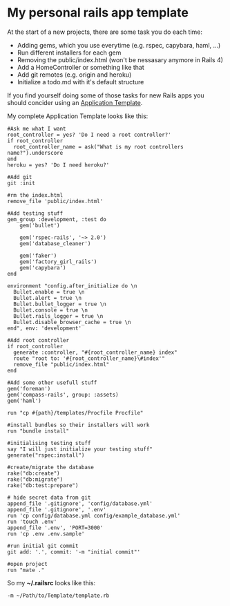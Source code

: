 My personal rails app template
==============================

At the start of a new projects, there are some task you do each time:

  * Adding gems, which you use everytime (e.g. rspec, capybara, haml, ...)
  * Run different installers for each gem
  * Removing the public/index.html (won't be nessasary anymore in Rails 4)
  * Add a HomeController or something like that
  * Add git remotes (e.g. origin and heroku)
  * Initialize a todo.md with it's default structure

If you find yourself doing some of those tasks for new Rails apps you should concider using an [Application Template](http://edgeguides.rubyonrails.org/rails_application_templates.html).

My complete Application Template looks like this:

    #Ask me what I want
    root_controller = yes? 'Do I need a root controller?'
    if root_controller
      root_controller_name = ask("What is my root controllers name?").underscore
    end
    heroku = yes? 'Do I need heroku?'

    #Add git
    git :init

    #rm the index.html
    remove_file 'public/index.html'

    #Add testing stuff
    gem_group :development, :test do
        gem('bullet')

        gem('rspec-rails', '~> 2.0')
        gem('database_cleaner')

        gem('faker')
        gem('factory_girl_rails')
        gem('capybara')
    end

    environment "config.after_initialize do \n
      Bullet.enable = true \n
      Bullet.alert = true \n
      Bullet.bullet_logger = true \n
      Bullet.console = true \n
      Bullet.rails_logger = true \n
      Bullet.disable_browser_cache = true \n
    end", env: 'development'

    #Add root controller
    if root_controller
      generate :controller, "#{root_controller_name} index"
      route "root to: '#{root_controller_name}\#index'"
      remove_file "public/index.html"
    end

    #Add some other usefull stuff
    gem('foreman')
    gem('compass-rails', group: :assets)
    gem('haml')

    run "cp #{path}/templates/Procfile Procfile"

    #install bundles so their installers will work
    run "bundle install"

    #initialising testing stuff
    say "I will just initialize your testing stuff"
    generate("rspec:install")

    #create/migrate the database
    rake("db:create")
    rake("db:migrate")
    rake("db:test:prepare")

    # hide secret data from git
    append_file '.gitignore', 'config/database.yml'
    append_file '.gitignore', '.env'
    run 'cp config/database.yml config/example_database.yml'
    run 'touch .env'
    append_file '.env', 'PORT=3000'
    run 'cp .env .env.sample'

    #run initial git commit
    git add: '.', commit: '-m "initial commit"'

    #open project
    run "mate ."

So my **~/.railsrc** looks like this:

    -m ~/Path/to/Template/template.rb